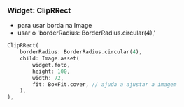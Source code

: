 ### Widget: ClipRRect
- para usar borda na Image
- usar o 'borderRadius: BorderRadius.circular(4),'

```dart
ClipRRect(
    borderRadius: BorderRadius.circular(4),
    child: Image.asset(
        widget.foto,
        height: 100,
        width: 72,
        fit: BoxFit.cover, // ajuda a ajustar a imagem
    ),
),
```